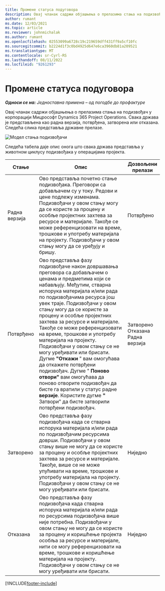 ```yaml
---
title: Промене статуса подуговора
description: Овај чланак садржи објашњења о прелазима стања на подизвођач у корпорацији Мицрософт Dynamics 365 Project Operations док се подизвођач креира, извршава и затвара.
author: rumant
ms.date: 12/03/2021
ms.topic: article
ms.reviewer: johnmichalak
ms.author: rumant
ms.openlocfilehash: 02553099a6728c19c219659dff431ff9a5cf10fc
ms.sourcegitcommit: b2224d1f3c0bd4925d647e6ca3960db81a209521
ms.translationtype: MT
ms.contentlocale: sr-Cyrl-RS
ms.lasthandoff: 08/11/2022
ms.locfileid: "9261293"
---
```

# <a name="state-transitions-on-a-subcontract"></a>Промене статуса подуговора 

_**Односи се на:** Једноставна примена – од погодбе до профактуре_

Овај чланак садржи објашњења о прелазима стања на подизвођач у корпорацији Мицрософт Dynamics 365 Project Operations. Свака држава је представљена као радна верзија, потврђена, затворена или отказана. Следећа слика представља државне прелазе.

![Модел стања подизвођачи](../media/SubconStates.png)  

Следећа табела даје опис онога што свака држава представља у животном циклусу подизвођака у операцијама пројекта.

| Стање | Опис | Дозвољени прелази |
| --- | --- | --- |
| Радна верзија | Ово представља почетно стање подизвођака. Преговори са добављачем су у току. Редови и цене подлежу изменама. Подизвођачи у овом стању могу да се користе за процену и особље пројектних захтева за ресурсе и материјале. Такође се може референцизовати на време, трошкове и употребу материјала на пројекту. Подизвођачи у овом стању могу да се уређују и бришу. | Потврђено |
| Потврђено | Ово представља фазу подизвођаче након довршавања преговора са добављачем о ценама и предметима који се набављују. Међутим, стварна испорука материјала и/или рада по подизвођачима ресурса још увек траје. Подизвођачи у овом стању могу да се користе за процену и особље пројектних захтева за ресурсе и материјале. Такође се може референцизовати на време, трошкове и употребу материјала на пројекту. Подизвођачи у овом стању се не могу уређивати или брисати. Дугме **"Откажи** " вам омогућава да откажете потврђени подизвођач. Дугме " **Поново отвори"** вам омогућава да поново отворите подизвођач да бисте га вратили у статус радне **верзије**. Користите дугме **"** Затвори" да бисте затворили потврђени подизвођач. | Затворено <br> Отказана <br> Радна верзија |
| Затворено | Ово представља фазу подизвођача када се стварна испорука материјала и/или рада по подизвођачим ресурсима доврши. Подизвођачи у овом стању више не могу да се користе за процену и особље пројектних захтева за ресурсе и материјале. Такође, више се не може упућивати на време, трошкове и употребу материјала на пројекту. Подизвођачи у овом стању се не могу уређивати или брисати. | Ниједно |
| Отказана | Ово представља фазу подизвођача када стварна испорука материјала и/или рада по ресурсима подизвођача више није потребна. Подизвођачи у овом стању не могу да се користе за процену и коришћење пројекта особља за ресурсе и материјале, нити се могу референцизовати на време, трошкове и коришћење материјала на пројекту. Подизвођачи у овом стању се не могу уређивати или брисати. | Ниједно |


[!INCLUDE[footer-include](../../includes/footer-banner.md)]
